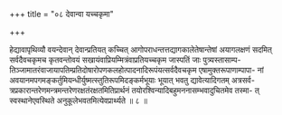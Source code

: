 +++
title = "०८ देवान्वा यच्चकृमा"

+++

हेद्यावापृथिव्यौ वयन्देवान् देवान्प्रतियत् कच्चित् आगोपराधन्तत्तद्यागकालेतेषान्तेषां अयागलक्षणं सदमित् सर्वदैवचकृमच कृतवन्तोवयं सखायंवाप्रियम्मित्रंवाप्रतियच्चकृम जास्पतिं जाः पुत्र्यस्तासाम्प- तिञ्जामातरंवाजायापतिम्प्रतिदोषारोपणकलहोत्पादनादिरूपंयत्सर्वदैवचकृम एषामुक्तरूपाणाम्पापा- नां अवयानमपगमङ्कर्तुमियन्धीर्युष्मत्स्तुतिरूपमिदङ्कर्मभूयाः भूयात् भवतु द्यावेत्यादिगतम् अत्रसर्व- त्रप्रकारान्तरेणमन्त्रमन्तरेणरक्षतंरक्षतमितिप्रार्थनं तयोरश्विन्यादिबहुमननासम्भवादुचितमेव तस्मा- त् स्वस्थानेएवस्थिते अनुकूलेभवतमित्येवप्रार्थ्यते ॥ ८ ॥